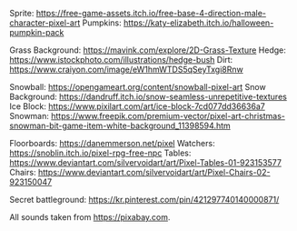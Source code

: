Sprite: https://free-game-assets.itch.io/free-base-4-direction-male-character-pixel-art
Pumpkins: https://katy-elizabeth.itch.io/halloween-pumpkin-pack

Grass Background: https://mavink.com/explore/2D-Grass-Texture
Hedge: https://www.istockphoto.com/illustrations/hedge-bush
Dirt: https://www.craiyon.com/image/eW1hmWTDS5qSeyTxgi8Rnw

Snowball: https://opengameart.org/content/snowball-pixel-art
Snow Background: https://dandruff.itch.io/snow-seamless-unrepetitive-textures
Ice Block: https://www.pixilart.com/art/ice-block-7cd077dd36636a7
Snowman: https://www.freepik.com/premium-vector/pixel-art-christmas-snowman-bit-game-item-white-background_11398594.htm

Floorboards: https://danemmerson.net/pixel
Watchers: https://snoblin.itch.io/pixel-rpg-free-npc
Tables: https://www.deviantart.com/silvervoidart/art/Pixel-Tables-01-923153577
Chairs: https://www.deviantart.com/silvervoidart/art/Pixel-Chairs-02-923150047

Secret battleground: https://kr.pinterest.com/pin/421297740140000871/

All sounds taken from https://pixabay.com.